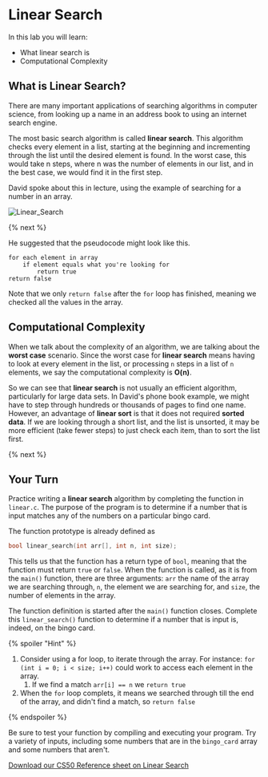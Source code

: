# Linear Search

In this lab you will learn:

- What linear search is
- Computational Complexity

## What is Linear Search?

There are many important applications of searching algorithms in computer science, from looking up a name in an address book to using an internet search engine.

The most basic search algorithm is called **linear search**. This algorithm checks every element in a list, starting at the beginning and incrementing through the list until the desired element is found. In the worst case, this would take n steps, where n was the number of elements in our list, and in the best case, we would find it in the first step.

David spoke about this in lecture, using the example of searching for a number in an array. 

![Linear_Search](http://labs.cs50nestm.net/linear_search.gif)

{% next %}

He suggested that the pseudocode might look like this. 

```
for each element in array
    if element equals what you're looking for
        return true
return false
```

Note that we only `return false` after the `for` loop has finished, meaning we checked all the values in the array.


## Computational Complexity

When we talk about the complexity of an algorithm, we are talking about the **worst case** scenario. Since the worst case for **linear search** means having to look at every element in the list, or processing `n` steps in a list of `n` elements, we say the computational complexity is **O(n)**.

So we can see that **linear search** is not usually an efficient algorithm, particularly for large data sets. In David's phone book example, we might have to step through hundreds or thousands of pages to find one name. However, an advantage of **linear sort** is that it does not required **sorted data**. If we are looking through a short list, and the list is unsorted, it may be more efficient (take fewer steps) to just check each item, than to sort the list first.

{% next %}

## Your Turn

Practice writing a **linear search** algorithm by completing the function in `linear.c`. The purpose of the program is to determine if a number that is input matches any of the numbers on a particular bingo card.

The function prototype is already defined as

```c
bool linear_search(int arr[], int n, int size);
```

This tells us that the function has a return type of `bool`, meaning that the function must return `true` or `false`. When the function is called, as it is from the `main()` function, there are three arguments: `arr` the name of the array we are searching through, `n`, the element we are searching for, and `size`, the number of elements in the array.

The function definition is started after the `main()` function closes. Complete this `linear_search()` function to determine if a number that is input is, indeed, on the bingo card.

{% spoiler "Hint" %}

1. Consider using a for loop, to iterate through the array. For instance: `for (int i = 0; i < size; i++)` could work to access each element in the array.
    1. If we find a match  `arr[i] == n` we `return true`
2. When the `for` loop complets, it means we searched through till the end of the array, and didn't find a match, so `return false`    

{% endspoiler %}

Be sure to test your function by compiling and executing your program. Try a variety of inputs, including some numbers that are in the `bingo_card` array and some numbers that aren't.


[Download our CS50 Reference sheet on Linear Search](https://ap.cs50.school/assets/pdfs/unit3/linear_search.pdf)
